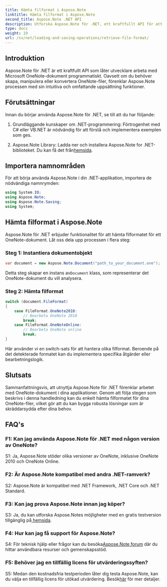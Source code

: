 ```yaml
---
title: Hämta filformat i Aspose.Note
linktitle: Hämta filformat i Aspose.Note
second_title: Aspose.Note .NET API
description: Utforska Aspose.Note för .NET, ett kraftfullt API för att arbeta med Microsoft OneNote-dokument programmatiskt.
type: docs
weight: 19
url: /sv/net/loading-and-saving-operations/retrieve-file-format/
---
```

## Introduktion

Aspose.Note för .NET är ett kraftfullt API som låter utvecklare arbeta med Microsoft OneNote-dokument programmatiskt. Oavsett om du behöver skapa, manipulera eller konvertera OneNote-filer, förenklar Aspose.Note processen med sin intuitiva och omfattande uppsättning funktioner.

## Förutsättningar

Innan du börjar använda Aspose.Note för .NET, se till att du har följande:

1. Grundläggande kunskaper om .NET-programmering: Förtrogenhet med C# eller VB.NET är nödvändig för att förstå och implementera exemplen som ges.
   
2.  Aspose.Note Library: Ladda ner och installera Aspose.Note for .NET-biblioteket. Du kan få det från[hemsida](https://releases.aspose.com/note/net/).

## Importera namnområden

För att börja använda Aspose.Note i din .NET-applikation, importera de nödvändiga namnrymden:

```csharp
using System.IO;
using Aspose.Note;
using Aspose.Note.Saving;
using System;
```

## Hämta filformat i Aspose.Note

Aspose.Note för .NET erbjuder funktionalitet för att hämta filformatet för ett OneNote-dokument. Låt oss dela upp processen i flera steg:

### Steg 1: Instantiera dokumentobjekt

```csharp
var document = new Aspose.Note.Document("path_to_your_document.one");
```

 Detta steg skapar en instans av`Document` klass, som representerar det OneNote-dokument du vill analysera.

### Steg 2: Hämta filformat

```csharp
switch (document.FileFormat)
{
    case FileFormat.OneNote2010:
        // Bearbeta OneNote 2010
        break;
    case FileFormat.OneNoteOnline:
        // Bearbeta OneNote online
        break;
}
```

Här använder vi en switch-sats för att hantera olika filformat. Beroende på det detekterade formatet kan du implementera specifika åtgärder eller bearbetningslogik.

## Slutsats

Sammanfattningsvis, att utnyttja Aspose.Note för .NET förenklar arbetet med OneNote-dokument i dina applikationer. Genom att följa stegen som beskrivs i denna handledning kan du enkelt hämta filformatet för dina OneNote-filer, vilket gör att du kan bygga robusta lösningar som är skräddarsydda efter dina behov.

## FAQ's

### F1: Kan jag använda Aspose.Note för .NET med någon version av OneNote?

S1: Ja, Aspose.Note stöder olika versioner av OneNote, inklusive OneNote 2010 och OneNote Online.

### F2: Är Aspose.Note kompatibel med andra .NET-ramverk?

S2: Aspose.Note är kompatibel med .NET Framework, .NET Core och .NET Standard.

### F3: Kan jag prova Aspose.Note innan jag köper?

 S3: Ja, du kan utforska Aspose.Notes möjligheter med en gratis testversion tillgänglig på[ hemsida](https://releases.aspose.com/).

### F4: Hur kan jag få support för Aspose.Note?

 S4: För teknisk hjälp eller frågor kan du besöka[Aspose.Note forum](https://forum.aspose.com/c/note/28) där du hittar användbara resurser och gemenskapsstöd.

### F5: Behöver jag en tillfällig licens för utvärderingssyften?

S5: Medan den kostnadsfria testperioden låter dig testa Aspose.Note, kan du välja en tillfällig licens för utökad utvärdering. Besök[här](https://purchase.aspose.com/temporary-license/) för mer detaljer.